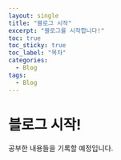 ```yaml
---
layout: single
title: "블로그 시작"
excerpt: "블로그를 시작합니다!"
toc: true
toc_sticky: true
toc_label: "목차"
categories:
  - Blog
tags:
  - Blog
---
```


# 블로그 시작! 
공부한 내용들을 기록할 예정입니다.
